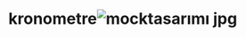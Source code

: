 # kronometre![mocktasarımı jpg](https://user-images.githubusercontent.com/107214889/227213339-5af9dece-f02d-41bf-9ff8-914f30f4ba76.jpeg)
